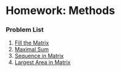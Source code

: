 Homework: Methods
=================

### Problem List

1. [Fill the Matrix](./01.FillTheMatrix)
2. [Maximal Sum](./02.MaximalSum)
3. [Sequence in Matrix](./03.SequenceInMatrix)
7. [Largest Area in Matrix](./07.LargestAreaInMatrix)
